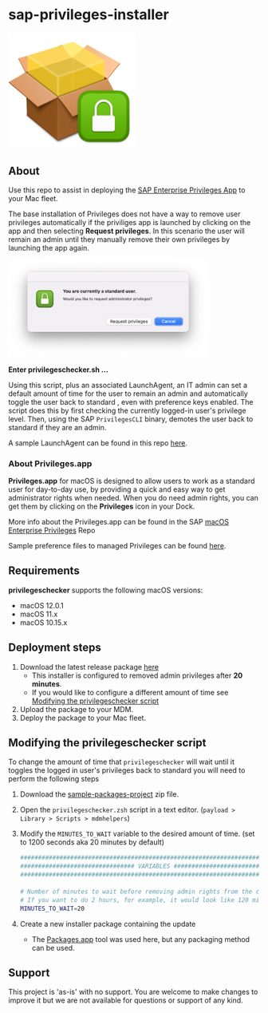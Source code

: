# sap-privileges-installer

<img src="readme-images/privileges_installer_square_icon.png" alt="drawing" width="256"/>

## About 

Use this repo to assist in deploying the [SAP Enterprise Privileges App](https://github.com/SAP/macOS-enterprise-privileges) to your Mac fleet.

The base installation of Privileges does not have a way to remove user privileges automatically if the priviliges app is launched by clicking on the app and then selecting **Request privileges**. In this scenario the user will remain an admin until they manually remove their own privileges by launching the app again.

<img src="readme-images/request_privileges.png" alt="drawing" width="400"/>

**Enter privilegeschecker.sh ...**

Using this script, plus an associated LaunchAgent, an IT admin can set a default amount of time for the user to remain an admin and automatically toggle the user back to standard , even with preference keys enabled. The script does this by first checking the currently logged-in user's privilege level. Then, using the SAP `PrivilegesCLI` binary, demotes the user back to standard if they are an admin.

A sample LaunchAgent can be found in this repo [here](https://github.com/captam3rica/sap-privileges-installer/blob/master/payload/Library/LaunchAgents/com.github.captam3rica.privileges.checker.plist).

### About Privileges.app

**Privileges.app** for macOS is designed to allow users to work as a standard user for day-to-day use, by providing a quick and easy way to get administrator rights when needed. When you do need admin rights, you can get them by clicking on the **Privileges** icon in your Dock.

More info about the Privileges.app can be found in the SAP [macOS Enterprise Privileges](https://github.com/SAP/macOS-enterprise-privileges) Repo

Sample preference files to managed Privileges can be found [here](https://github.com/SAP/macOS-enterprise-privileges/tree/main/application_management).

## Requirements

**privilegeschecker** supports the following macOS versions:

* macOS 12.0.1
* macOS 11.x
* macOS 10.15.x

## Deployment steps

1. Download the latest release package [here](https://github.com/captam3rica/sap-privileges-installer/releases/latest)
    - This installer is configured to removed admin privileges after **20 minutes**.
    - If you would like to configure a different amount of time see [Modifying the privilegeschecker script]()
2. Upload the package to your MDM.
3. Deploy the package to your Mac fleet.

## Modifying the privilegeschecker script

To change the amount of time that `privilegeschecker` will wait until it toggles the logged in user's privileges back to standard you will need to perform the following steps

1. Download the [sample-packages-project](https://github.com/captam3rica/sap-privileges-installer/releases/latest) zip file.
1. Open the `privilegeschecker.zsh` script in a text editor. (`payload > Library > Scripts > mdmhelpers`)
1. Modify the `MINUTES_TO_WAIT` variable to the desired amount of time. (set to 1200 seconds aka 20 minutes by default)

    ```sh
    ###################################################################################################
    ################################ VARIABLES ########################################################
    ###################################################################################################
    
    # Number of minutes to wait before removing admin rights from the current user.
    # If you want to do 2 hours, for example, it would look like 120 minutes.
    MINUTES_TO_WAIT=20
    ```

1. Create a new installer package containing the update
    - The [Packages.app](http://s.sudre.free.fr/Software/Packages/about.html) tool was used here, but any packaging method can be used.

## Support

This project is 'as-is' with no support. You are welcome to make changes to improve it but we are not available for questions or support of any kind.
